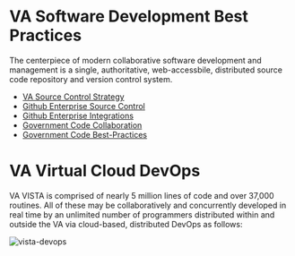# VA Software Development Best Practices
The centerpiece of modern collaborative software development and management is a single, authoritative, web-accessbile, distributed source code repository and version control system.

* [VA Source Control Strategy]( https://github.com/va-projects/best-practices/blob/master/VA_Source_Control_Systems.md)
* [Github Enterprise Source Control](https://enterprise.github.com)
* [Github Enterprise Integrations](https://github.com/integrations)
* [Government Code Collaboration](https://government.github.com)
* [Government Code Best-Practices](https://github.com/government/best-practices)

# VA Virtual Cloud DevOps
VA VISTA is comprised of nearly 5 million lines of code and over 37,000 routines. 
All of these may be collaboratively and concurrently developed in real time by an unlimited number of programmers distributed within and outside the VA via cloud-based, distributed DevOps as follows:

![vista-devops](https://github.com/va-projects/best-practices/blob/master/VISTA_Cloud_DevOps.png)






